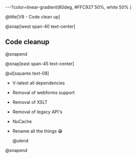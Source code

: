 ---?color=linear-gradient(80deg, #FFC927 50%, white 50% )

@title[V8 - Code clean up]

@snap[west span-40 text-center]

## Code cleanup

@snapend

@snap[east span-45 text-center]

@ul[squares text-08]

- V-latest all dependencies
- Removal of webforms support
- Removal of XSLT
- Removal of legacy API's
- NuCache
- Rename all the things 😁

  @ulend

@snapend
